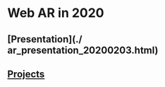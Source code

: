 # Web AR in 2020

## [Presentation](./ 	ar_presentation_20200203.html)
## [Projects](./ar_presentation_20200203.html)
